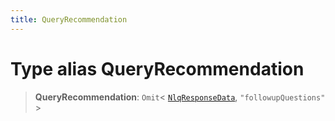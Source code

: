 ```yaml
---
title: QueryRecommendation
---
```


# Type alias QueryRecommendation

> **QueryRecommendation**: `Omit`\< [`NlqResponseData`](../interfaces/interface.NlqResponseData.md), `"followupQuestions"` \>
